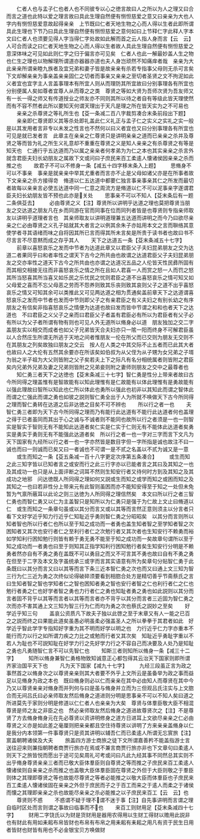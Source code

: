 <!-- { "loadSidebar": true } -->
　　仁者人也与孟子仁也者人也不同彼专以心之徳言故曰人之所以为人之理又曰合而言之道也此特以爱之理言故曰具此生理自然便有恻怛慈爱之意又曰亲亲为大也人字内有恻怛慈爱意故起得亲亲　上节既曰仁者天地生物之心而人得以生者此即所谓具此生理也下节乃曰具此生理自然便有恻怛慈爱之意何如曰上节释仁字此释人字本文曰仁者人也须要见得人字当得仁字处故如此解而首之云人指人身而言【云　云】人可合而读之曰仁者天地生物之心而人得以生者故人具此生理自然便有恻怛慈爱之意深体味之可见如此则仁字之归于偏言亦可见矣　仁者人也此一解最妙盖人生之物也仁生之理也以物解理所谓道亦器器亦道也夫人身岂顽然不知痛痒者哉　亲亲为大此亲亲所谓亲睦九族者及宜兄弟和妻子皆是故亲亲有杀若专指事父母则无杀可言矣下文却解亲亲为事亲盖亲亲固仁之切者而事亲又亲亲之至切者圣贤之文不拘泥如此　义者宜也宜字主人言盖事理本有所宜人则从而理防其所宜故曰分别事理各有所宜也分别便属人矣如尊者宜尊人从而尊之之类　尊贤之等如大贤为吾师次贤为吾友师又有一长一得之师又有传道授业之师友亦不同则其所以待之者自有等级此皆天理使然而有不容不然者此所以要知天何谓天理出于天凡是理之所在皆天实为之不可易也
　　亲亲之杀尊贤之等礼所生也【芟一条减二百八字裁剪凑合末条前段出下题】
　　亲亲即仁尊贤即义其等杀处即礼盖此仁义礼正与孟子仁之实义之实礼之实一般是以其发用者言非专以未发之性言也不然何以曰义者宜也又曰分别事理各有所宜也可见是就已发者言　此章主在亲亲之仁尊贤只是讲明亲亲之道而已亲亲之杀并及尊贤之等而皆为礼之所生义礼意却不重重在尊贤之义是知人亲亲之有杀尊贤之有等是知天也　仁通行乎五达道而乃以属之亲亲者何孝弟为为仁之本也其实亲亲之杀言外就含君臣夫妇长幼朋友之属故下文或问曰子庶民来百工柔逺人懐诸侯因亲亲之杀而推之也
　　故君子不可以不修身一条【减五十四字移末条入上题】
　　思脩身不可以不事亲　事亲是就亲亲中举其尤重者而言亦不止是父母如诸父亦是在所事者故下文亲亲之杀方接得竒　脩道以仁五达道中都要仁独言事亲事亲其仁之所发而最切者故每以亲亲言必使五达道中同一仁意之周流方是脩道以仁不可以泥事亲字遂谓君臣夫妇长幼朋友皆不预也此亦是关处
　　思事亲不可以不知人【芟末条后有一题二条俱芟去】
　　必由尊贤之义【注】尊贤所以讲明乎达道之理也莫把尊贤当朋友之交达道之朋友凡在乡而同游在官而同事在位而同列者皆是也尊贤则专指亲师取友以讲明乎道理者言也　其亲师取友以讲明道理兼五达道而讲明之而今乃曰欲尽亲亲之仁必由尊贤之义孔子姑就其大者言之以例其余朱子亦姑用本文之言而聨络其意使学者寻其语绪而味之自将因其所已言而得其所未言矣是所贵于读书者也故曰书不尽言言不尽意黙而成之存乎其人
　　天下之达道五一条【芟末条减五十七字】
　　前章以喜怒哀乐之发而中节者为达道此章又以君臣父子夫妇昆弟朋友之交为达道二者果同乎曰和者率性之谓天下古今之所共由也故谓之达道君臣父子夫妇昆弟朋友之交亦率性之道天下古今之所共由也亦谓之达道况五品之人伦皆天性民彞所固有而其相交相接无往而非喜怒哀乐之情之所在且如人君喜一人而赏之怒一人而罚之怒其所当怒喜其所当喜又如乐民之乐忧民之忧则君臣之道不出喜怒哀乐之情可知又如父母爱之喜而不忘父母恶之劳而不怨养则致其乐丧则致其哀则父子之道不出乎喜怒哀乐之情又可知其余可以类推此又可见两达道之相为贯通矣盖前章天下之达道谓喜怒哀乐之发而中节者也发而中节则即父子之有亲君臣之有义夫妇之有别长幼之有序朋友之有信矣非指喜怒哀乐之情便为达道也故曰发而皆中节谓之和和也者天下之达道也　不曰君臣之义父子之亲而曰君臣父子者盖有君臣必有所以为君臣者有父子必有所以为父子者所谓有物有则也可见人外无道所以脩身必以道　朋友独加之交二字盖朋友实以相交而成者也如父子兄弟皆天合夫妇亦只一隂一阳而终身不可解君臣虽以人合然庄生所谓无所逃于天地之间者惟朋友一伦在所父而已交则为朋友无交则不在其朋友之列矣故独曰朋友之交云　按人在人类之中其交际不止五者而已此其大者也故曰人之大伦有五然其余要亦在所该矣如伯叔为从父侄为从子甥为女兄弟之子壻为翁之半子祖为大父则皆附之父子矣若夫上下之际凡有名分相统属者则皆附之君臣矣内兄弟外兄弟及妻之兄弟则皆附之兄弟妾则附之妻师则朋友之交中之最尊者也
　　知仁勇三者天下之达徳也【芟末条减三十七字】智仁勇是性分上带来者故曰古今所同得之理盖惟有是智故能有以知此理惟有是仁故能有以体此理惟有是勇故能有以强此理故曰智所以知此也仁所以体此也勇所以强此也初非以其知此而谓之智体此而谓之仁强此而谓之勇也如彼之説则智仁勇全出于人为所就不唤做天下古今所同得之理而智仁勇转在达道之后非达徳之目矣不可不辨也
　　所以行之者一也
　　夫智仁勇三者即为天下古今所同得之理而乃有能行此达道有不能行此达道者何也盖理之得于已者虽同而其出于心之诚与不诚者则不能同也故所以行之者须是一也一则智实是智实于智则无有不能知此达道者矣仁实是仁实于仁则无有不能体此达道者矣勇实是勇实于勇则无有不能强此达道者矣　所以行之者一也一字对三字而言下文凡为天下国家有九经所以行之者一也一字亦然皆是数目字但一字所指是诚也故注不曰一诚也而曰一则诚而已矣又曰一者诚也不可谓一是不贰之名盖以不贰为诚又是一意
　　或生而知之一条【芟五条减一百十八字更定次序第五条凑合】
　　或生而知之此三知字皆以已知者言之或安而行之此三行字亦以已能者言之其曰及其知之一也及其成功一也只是从上面评断之词耳不然则生知安行者又待何时方到及其知之及其成功之地邪　问达徳既人所同得之理如何又説或生而知之或学而知之或困而知之及其知之一也曰若非性分上带来元有此智则虽困而亦不能知安得至于知之一处但未免暂为气禀所蔽耳以此论之则三达徳为人所同得之理信然矣　本文曰所以行之者三智仁勇也而智仁勇又以仁为主盖智只是知所以为仁勇只是强于为仁故上文止曰脩道以仁　或生而知之一条章句虽或以其分而言又或以其等而言然正意则须主以分言者只看下文好学近乎知力行近乎仁知耻近乎勇则智仁勇之分昭昭矣　以其分而言则所以知者智也所以行者仁也所以至于知之成功而一者勇也盖生知者智之至学知者智之次困知者又其次也安行者仁之至利行者仁之次勉行者又其次者也生知安行不赖勇而裕如学知利行困知勉行则皆有赖于勇无勇不能至于知之成功而一矣故章句谓所以至于知之成功而一者勇也曰至于则知其正指学知利行困知勉行者矣生知安行分明是不赖勇者然亦自有不勇之勇在盖既不可以勇目之而又不可言其不勇也故曰自有不勇之勇在但至于二字及本文及字虽统承三或字而言其实语意有所为矣章句分贴智仁勇于此条既曰以其分而言又曰以其等而言下条三近本智仁勇之次也而又曰通上文三知为智三行为仁三近为勇之次终似论得破碎须要看到相脗合处方是精切善乎节斋蔡氏之言曰生知者智之智也学知者仁之智也困知者勇之智也安行者智之仁也利行者仁之仁也勉行者勇之仁也好学者智之勇也力行者仁之勇也知耻者勇之勇也如此説则以其分而言者固不背乎以其等而言者以其等而言者亦不背乎以其分而言者三近固为智仁勇之次而亦不害其通上文三知为智三行为仁而均为勇之次也蔡氏之説妙之至矣
　　好学近乎知三句
　　盖哀公资质凡下故夫子独以此啓之至于末章又有人一能之已百之之説而终之曰果能此道矣虽愚必明虽柔必强盖圣人之所以拳拳于其君者如此　好学近乎智此学字专指知好字重为其不明而好学以明之也　力行近乎仁力字亦重本不能行而力以行之如所谓力疾之力比之或勉而行者又其次矣　知耻近乎勇耻字重以不若人为耻也不可説知耻在好学力行之先好学力行之不容自己而决要及人处乃是知耻之勇也凡勇随智仁言不可以先智仁也
　　知斯三者则知所以脩身一条【减三十二字】
　　知所以脩身兼智仁勇格物致知诚意正心都包得其云治天下国家则即所谓齐家治国平天下也
　　凡为天下国家【减九十七字】
　　九经三段虽正言为政之事然首之以脩身次之以尊贤亲亲则其大者要不外乎上文所云是虽备举为政之事而益足以见脩身为政之本也　既曰脩身则必以仁而亲亲在其中必由知人而尊贤在其中今乃又以尊贤亲亲对脩身而并列何与曰是虽与脩身并立而为三但观吕氏注实与上文脗合而无间吕氏曰必亲师取友然后脩身之道进则分明是思事亲不可以不知人矣曰道之所进莫先于家则分明是修道以仁仁者人也亲亲为大矣　尊贤与体羣臣敬大臣不相混尊贤是师之友之非臣之也　然必亲师取友然后脩身之道进故尊贤次之【注】不是尊贤了方去脩身脩身元在先必尊贤以资讲明修身之道方日进耳上文欲尽亲亲之仁必由尊贤之义亦是如此差之毫厘则把亲亲都且空住待尊贤以讲明了方来亲亲盖脩身以仁是我分内本领第一件事尊贤只是资其讲明以辅吾仁而已柔逺人所谓无忘賔旅【注】賔盖朝聘诸侯及大夫
　　旅盖四方游士商旅之徒下文所谓嘉善矜不能盖指游士言送往迎来则兼指朝聘者商贾行旅亦在焉或不兼言商贾行旅亦非也下文章句曰柔逺人则天下之旅皆悦而愿出于途可见矣周礼可考或问曰凡此九经其事不同然总其实则不出乎脩身尊贤亲亲三者而已敬大臣体羣臣则自尊贤之等而推之子庶民来百工柔逺人懐诸侯则自亲亲之杀而推之也盖敬大臣体羣臣固在尊贤之外但于大臣则敬之于羣臣则体之其理即尊贤之等也故能尽尊贤之等者必能推之以敬大臣而体羣臣也子庶民来百工柔逺人懐诸侯固在亲亲之外但于庶民而子之于百工而来之于逺人而柔之于诸侯而懐之其理即亲亲之杀也故能尽亲亲之杀必能推之以子庶民来百工【云　云】也
　　尊贤则不惑
　　不惑谓不疑于理不谓不迷于事【注】自先事讲明而言谓之理自临时区处而言则谓之事故曰临事而不也
　　来百工则财用足【芟末条减四十七字】
　　财用二字饶氏以为财是货财用是器用农得用以生财工得财以赡用此説非也有财此有用如耒耜布帛皆财也布帛有布帛之用耒耜有耒耜之用凡有资于民生日用者皆财也财皆有用也不必金银宝贝方唤做财
